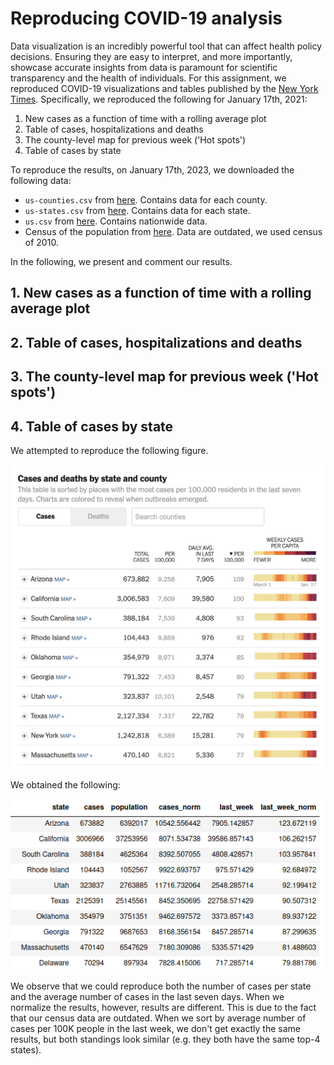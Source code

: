 # Reproducing COVID-19 analysis

Data visualization is an incredibly powerful tool that can affect health policy decisions. Ensuring they are easy to interpret, and more importantly, showcase accurate insights from data is paramount for scientific transparency and the health of individuals. For this assignment, we reproduced COVID-19 visualizations and tables published by the [New York Times](https://www.nytimes.com/interactive/2021/us/covid-cases.html). Specifically, we reproduced the following for January 17th, 2021:

1. New cases as a function of time with a rolling average plot
2. Table of cases, hospitalizations and deaths
3. The county-level map for previous week ('Hot spots')
4. Table of cases by state

To reproduce the results, on January 17th, 2023, we downloaded the following data:

- `us-counties.csv` from [here](https://github.com/nytimes/covid-19-data). Contains data for each county. 
- `us-states.csv` from [here](https://github.com/nytimes/covid-19-data). Contains data for each state. 
- `us.csv` from [here](https://github.com/nytimes/covid-19-data). Contains nationwide data. 
- Census of the population from [here](https://cmu-delphi.github.io/covidcast/covidcastR/reference/county_census.html). Data are outdated, we used census of 2010. 

In the following, we present and comment our results. 

## 1. New cases as a function of time with a rolling average plot

## 2. Table of cases, hospitalizations and deaths

## 3. The county-level map for previous week ('Hot spots')

## 4. Table of cases by state

We attempted to reproduce the following figure. 

![image](img/nyt3.png)

We obtained the following:

![image](img/standings.png)

We observe that we could reproduce both the number of cases per state and the average number of cases in the last seven days. When we normalize the results, however, results are different. This is due to the fact that our census data are outdated. When we sort by average number of cases per 100K people in the last week, we don't get exactly the same results, but both standings look similar (e.g. they both have the same top-4 states). 
